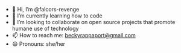- 👋 Hi, I’m @falcors-revenge
- 👀 I’m currently learning how to code
- 💞️ I’m looking to collaborate on open source projects that promote humane use of technology
- 📫 How to reach me: beckyrappaport@gmail.com
- 😄 Pronouns: she/her

<!---
falcors-revenge/falcors-revenge is a ✨ special ✨ repository because its `README.md` (this file) appears on your GitHub profile.
You can click the Preview link to take a look at your changes.
--->
